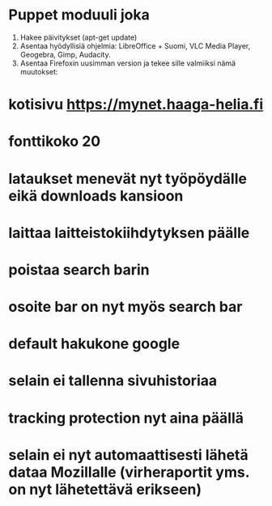 # Puppet moduuli joka 
1. Hakee päivitykset (apt-get update)
2. Asentaa hyödyllisiä ohjelmia: LibreOffice + Suomi, VLC Media Player, Geogebra, Gimp, Audacity.
3. Asentaa Firefoxin uusimman version ja tekee sille valmiiksi nämä muutokset: 

# kotisivu https://mynet.haaga-helia.fi
# fonttikoko 20
# lataukset menevät nyt työpöydälle eikä downloads kansioon
# laittaa laitteistokiihdytyksen päälle
# poistaa search barin
# osoite bar on nyt myös search bar
# default hakukone google
# selain ei tallenna sivuhistoriaa
# tracking protection nyt aina päällä
# selain ei nyt automaattisesti lähetä dataa Mozillalle (virheraportit yms. on nyt lähetettävä erikseen)
